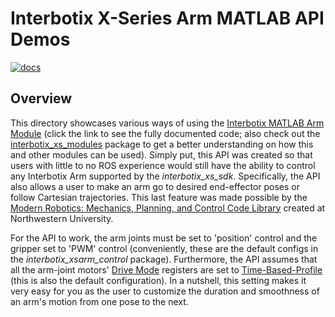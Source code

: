# Interbotix X-Series Arm MATLAB API Demos

[![docs](https://trossenrobotics.com/docs/docs_button.svg)](https://docs.trossenrobotics.com/interbotix_xsarms_docs/ros1_packages/matlab_demos.html)

## Overview

This directory showcases various ways of using the [Interbotix MATLAB Arm Module](https://github.com/Interbotix/interbotix_ros_toolboxes/blob/main/interbotix_xs_toolbox/interbotix_xs_modules/src/interbotix_xs_modules/InterbotixArmXSInterface.m) (click the link to see the fully documented code; also check out the [interbotix_xs_modules](https://github.com/Interbotix/interbotix_ros_toolboxes/tree/main/interbotix_xs_toolbox/interbotix_xs_modules) package to get a better understanding on how this and other modules can be used). Simply put, this API was created so that users with little to no ROS experience would still have the ability to control any Interbotix Arm supported by the *interbotix_xs_sdk*. Specifically, the API also allows a user to make an arm go to desired end-effector poses or follow Cartesian trajectories. This last feature was made possible by the [Modern Robotics: Mechanics, Planning, and Control Code Library](https://github.com/NxRLab/ModernRobotics) created at Northwestern University.

For the API to work, the arm joints must be set to 'position' control and the gripper set to 'PWM' control (conveniently, these are the default configs in the *interbotix_xsarm_control* package). Furthermore, the API assumes that all the arm-joint motors' [Drive Mode](http://emanual.robotis.com/docs/en/dxl/x/xm430-w350/#drive-mode) registers are set to [Time-Based-Profile](http://emanual.robotis.com/docs/en/dxl/x/xm430-w350/#profile-velocity112) (this is also the default configuration). In a nutshell, this setting makes it very easy for you as the user to customize the duration and smoothness of an arm's motion from one pose to the next.
